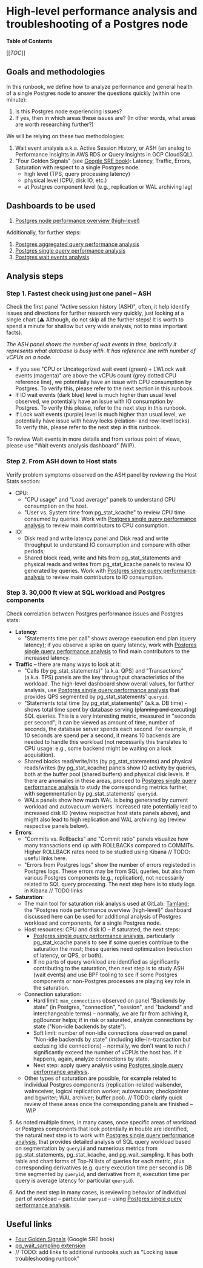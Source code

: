 # High-level performance analysis and troubleshooting of a Postgres node

**Table of Contents**

[[_TOC_]]

## Goals and methodologies

In this runbook, we define how to analyze performance and general health of a single Postgres node to answer the questions quickly (within one minute):

1. Is this Postgres node experiencing issues?
2. If yes, then in which areas these issues are? (In other words, what areas are worth researching further?)

We will be relying on these two methodologies:

1. Wait event analysis a.k.a. Active Session History, or ASH (an analog to Performance Insights in AWS RDS or Query Insights in GCP CloudSQL).
2. "Four Golden Signals" (see [Google SRE book](https://sre.google/sre-book/monitoring-distributed-systems/)): Latency, Traffic, Errors, Saturation with respect to a single Postgres node.
    - high level (TPS, query processing latency)
    - physical level (CPU, disk IO, etc.)
    - at Postgres component level (e.g., replication or WAL archiving lag)

## Dashboards to be used

1. [Postgres node performance overview (high-level)](https://dashboards.gitlab.net/d/postgres-ai-node-performance-overview)

Additionally, for further steps:

1. [Postgres aggregated query performance analysis](https://dashboards.gitlab.net/d/postgres-ai-NEW_postgres_ai_02)
1. [Postgres single query performance analysis](https://dashboards.gitlab.net/d/postgres-ai-NEW_postgres_ai_03)
1. [Postgres wait events analysis](https://dashboards.gitlab.net/d/postgres-ai-NEW_postgres_ai_04)

## Analysis steps

### Step 1. Fastest check using just one panel – ASH

Check the first panel "Active session history (ASH)", often, it help identify issues and directions for further research very quickly, just looking at a single chart (:warning: Although, do not skip all the further steps! It is worth to spend a minute for shallow but very wide analysis, not to miss important facts).

*The ASH panel shows the number of wait events in time, basically it represents what database is busy with. It has reference line with number of vCPUs on a node.*

- If you see "CPU or Uncategorized wait event (green) + LWLock wait events (magenta)" are above the vCPUs count (grey dotted CPU reference line), we potentially have an issue with CPU consumption by Postgres. To verify this, please refer to the next section in this runbook.
- If IO wait events (dark blue) level is much higher than usual level observed, we potentially have an issue with IO consumption by Postgres. To verify this please, refer to the next step in this runbook.
- If Lock wait events (purple) level is much higher than usual level, we potentially have issue with heavy locks (relation- and row-level locks). To verify this, please refer to the next step in this runbook.

To review Wait events in more details and from various point of views, please use "Wait events analysis dashboard" (WIP).

### Step 2. From ASH down to Host stats

Verify problem symptoms observed on the ASH panel by reviewing the Host Stats section:

- CPU:
  - "CPU usage" and "Load average" panels to understand CPU consumption on the host.
  - "User vs. System time from pg_stat_kcache" to review CPU time consumed by queries. Work with [Postgres single query performance analysis](https://dashboards.gitlab.net/d/postgres-ai-NEW_postgres_ai_03) to review main contributors to CPU consumption.
- IO:
  - Disk read and write latency panel and Disk read and write throughput to understand IO consumption and compare with other periods;
  - Shared block read, write and hits from pg_stat_statements and physical reads and writes from pg_stat_kcache panels to review IO generated by queries. Work with [Postgres single query performance analysis](https://dashboards.gitlab.net/d/postgres-ai-NEW_postgres_ai_03) to review main contributors to IO consumption.

### Step 3. 30,000 ft view at SQL workload and Postgres components

Check correlation between Postgres performance issues and Postgres stats:

- **Latency**:
  - "Statements time per call" shows average execution end plan (query latency); if you observe a spike on query latency, work with [Postgres single query performance analysis](https://dashboards.gitlab.net/d/postgres-ai-NEW_postgres_ai_03) to find main contributors to the increased latency.
- **Traffic** – there are many ways to look at it:
  - "Calls (by pg_stat_statements)" (a.k.a. QPS) and "Transactions" (a.k.a. TPS) panels are the key throughput characteristics of the workload. The high-level dashboard show overall values, for further analysis, use [Postgres single query performance analysis](https://dashboards.gitlab.net/d/postgres-ai-NEW_postgres_ai_03) that provides QPS segmented by pg_stat_statements' `queryid`.
  - "Statements total time (by pg_stat_statements)" (a.k.a. DB time) - shows total time spent by database serving (<s>planning and </s>executing<!-- currently pgss doesn't track planning time-->) SQL queries. This is a very interesting metric, measured in "seconds per second"; it can be viewed as amount of time, number of seconds, the database server spends each second. For example, if 10 seconds are spend per a second, it means 10 backends are needed to handle this workload (not necessarily this translates to CPU usage: e.g., some backend might be waiting on a lock acquisition).
  - Shared blocks read/write/hits (by pg_stat_statemetns) and physical reads/writes (by pg_stat_kcache) panels show IO activity by queries, both at the buffer pool (shared buffers) and physical disk levels. If there are anomalies in these areas, proceed to [Postgres single query performance analysis](https://dashboards.gitlab.net/d/postgres-ai-NEW_postgres_ai_03) to study the corresponding metrics further, with segemnentation by pg_stat_statements' `queryid`.
  - WALs panels show how much WAL is being generared by current workload and autovacuum workers. Increased rate potentially lead to increased disk IO (review respective host stats panels above), and might also lead to high replication and WAL archiving lag (review respective panels below).
- **Errors**:
  - "Commits vs. Rollbacks" and "Commit ratio" panels visualize how many transactions end up with ROLLBACKs compared to COMMITs. Higher ROLLBACK rates need to be studied using Kibana // TODO: useful links here.
  - "Errors from Postgres logs" show the number of errors registeded in Postgres logs. These errors may be from SQL queries, but also from various Postgres components (e.g., replication), not necessarily related to SQL query processing. The next step here is to study logs in Kibana // TODO links
- **Saturation**:
  - The main tool for saturation risk analysis used at GitLab: [Tamland](https://gitlab-com.gitlab.io/gl-infra/capacity-planning-trackers/gitlab-com/service_groups/patroni/); the "Postgres node performance overview (high-level)" dashboard discussed here can be used for additional analysis of Postgres workload and components, for a single Postgres node.
  - Host resources: CPU and disk IO – if saturated, the next steps:
    - [Postgres single query performance analysis](https://dashboards.gitlab.net/d/postgres-ai-NEW_postgres_ai_03), particularly pg_stat_kcache panels to see if some queries contribue to the saturation the most; these queries need optimization (reduction of latency, or QPS, or both).
    - If no parts of query workload are identified as significantly contributing to the saturation, then next step is to study ASH (wait events) and use BPF tooling to see if some Postgres components or non-Postgres processes are playing key role in the saturation.
  - Connection saturation:
    - Hard limit: `max_connections` observed on panel "Backends by state" (in Postgres, "connection", "session", and "backend" and interchangeable terms) – normally, we are far from achiving it, pgBouncer helps; if in risk or saturated, analyze connections by state ("Non-idle backends by state").
    - Soft limit: number of non-idle connections observed on panel "Non-idle backends by state" (including idle-in-transaction but exclusing idle connections) – normally, we don't want to rech / significantly exceed the number of vCPUs the host has. If it happens, again, analyze connections by state.
    - Next step: apply query analysis using [Postgres single query performance analysis](https://dashboards.gitlab.net/d/postgres-ai-NEW_postgres_ai_03).
  - Other types of saturation are possible, for example related to individual Postgres components (replication-related walsender, walreceiver, logical replication worker; autovacuum; checkpointer and bgwriter; WAL archiver; buffer pool). // TODO: clarify quick review of these areas once the corresponding panels are finished – WIP

5. As noted multiple times, in many cases, once specific areas of workload or Postgres components that look potentially in trouble are identified, the natural next step is to work with [Postgres single query performance analysis](https://dashboards.gitlab.net/d/de1633b2zd3wge/4482c6d0-58c5-5473-8cb1-bdf2f09c7757), that provides detailed analysis of SQL query workload based on segmentation by `queryid` and numerious metrics from pg_stat_statements, pg_stat_kcache, and pg_wait_sampling. It has both table and chart forms of Top-N lists of queries for each metric, plus corresponding derivatives (e.g. query execution time per second is DB time segmented by `queryid`, and derivative from it, execution time per query is average latency for particular `queryid`).

6. And the next step in many cases, is reviewiing behavior of individual part of workload – particular `queryid` – using [Postgres single query performance analysis](https://dashboards.gitlab.net/d/postgres-ai-NEW_postgres_ai_03).

## Useful links

- [Four Golden Signals](https://sre.google/sre-book/monitoring-distributed-systems/) (Google SRE book)
- [pg_wait_sampling extension](https://github.com/postgrespro/pg_wait_sampling)
- // TODO: add links to additional runbooks such as "Locking issue troubleshooting runbook"

<!--

appendix - types of problems (but we have some of them already in https://gitlab.com/gitlab-com/runbooks/-/blob/master/docs/patroni/postgres.md#postgresql-troubleshooting; though, those are mostly focused on alerts and related actions to mitigate; here we have broader list – how could we combine these and structure it better?)

- CPU load spike or elevated load during certain period
- CPU saturation (100% usage)
- Disk IO spike
- Disk IO saturation
- LWLock contention
- Replication issues: Lagging replication / ...
- Autovacuum issues: Lagging autovacuum / unvacuumed tables / ...
- Query processing latency spike
- Database unresponsive
- Locking issues (heavylocks)
- XID/MXID wraparound risks (or achieved)
- Backups issues: Lagging WAL archiving
- Error spike
- Low disk space
- Elevated WAL generation rates affecting replication, backups, disk space
- ...

-->
